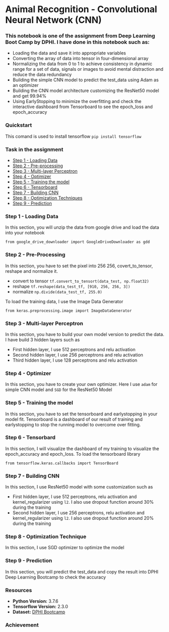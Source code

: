 # Animal Recognition - Convolutional Neural Network (CNN)
### This notebook is one of the assignment from Deep Learning Boot Camp by DPHI. I have done in this notebook such as:
- Loading the data and save it into appropriate variables
- Converting the array of data into tensor in four-dimensional array
- Normalizing the data from 0 to 1 to achieve consistency in dynamic range for a set of data, signals or images to avoid mental distraction and reduce the data redundancy
- Building the simple CNN model to predict the test_data using Adam as an optimizer
- Building the CNN model architecture customizing the ResNet50 model and get 99.94% 
- Using EarlyStopping to minimize the overfitting and check the interactive dashboard from Tensorboard to see the epoch_loss and epoch_accuracy

### Quickstart
This comand is used to install tensorflow
`pip install tensorflow`

### Task in the assignment
- [Step 1 - Loading Data](#step-1---loading-data)
- [Step 2 - Pre-processing](#step-2---pre-processing)
- [Step 3 - Multi-layer Perceptron](#step-3---multi-layer-perceptron)
- [Step 4 - Optimizer](#step-4---optimizer)
- [Step 5 - Training the model](#step-5---training-the-model)
- [Step 6 - Tensorboard](#step-6---tensorbard)
- [Step 7 - Building CNN](#step-7---building-cnn)
- [Step 8 - Optimization Techniques](#step-8---optimization-tecnique)
- [Step 9 - Prediction](#step-9---predictions)

### Step 1 - Loading Data
In this section, you will unzip the data from google drive and load the data into your notebook
```
from google_drive_downloader import GoogleDriveDownloader as gdd
```

### Step 2 - Pre-Processing
In this section, you have to set the pixel into 256 256, covert_to_tensor, reshape and normalize it.
- convert to tensor `tf.convert_to_tensort(data_test, np.float32)`
- reshape `tf.reshape(data_test_tf, [910, 256, 256, 3])`
- normalize `np.divide(data_test_tf, 255.0)`

To load the training data, I use the Image Data Generator 
```
from keras.preprocessing.image import ImageDataGenerator
```

### Step 3 - Multi-layer Perceptron
In this section, you have to build your own model version to predict the data. I have build 3 hidden layers such as
- First hidden layer, I use 512 perceptrons and relu activation
- Second hidden layer, I use 256 perceptrons and relu activation
- Third hidden layer, I use 128 perceptrons and relu activation

### Step 4 - Optimizer
In this section, you have to create your own optimizer.
Here I use `adam` for simple CNN model and `SGD` for the ResNet50 Model

### Step 5 - Training the model
In this section, you have to set the tensorboard and earlystopping in your model fit. Tensorboard is a dashboard of our result of training and earlystopping to stop the running model to overcome over fitting.

### Step 6 - Tensorbard
In this section, I will visualize the dashboard of my training to visualize the epoch_accuracy and epoch_loss. To load the tensorboard library
```
from tensorflow.keras.callbacks import TensorBoard
```

### Step 7 - Building CNN
In this section, I use ResNet50 model with some customization such as
- First hidden layer, I use 512 perceptrons, relu activation and kernel_regularizer using `l2`. I also use dropout function around 30% during the training
- Second hidden layer, I use 256 perceptrons, relu activation and kernel_regularizer using `l2`. I also use dropout function around 20% during the training

### Step 8 - Optimization Technique
In this section, I use SGD optimizer to optimize the model 

### Step 9 - Prediction
In this section, you will predict the test_data and copy the result into DPHI Deep Learning Bootcamp to check the accuracy

### Resources
- **Python Version:** 3.7.6
- **Tensorflow Version:** 2.3.0
- **Dataset:** [DPHI Bootcamp](https://drive.google.com/file/d/176E-pLhoxTgWsJ3MeoJQV_GXczIA6g8D/view)

### Achievement

